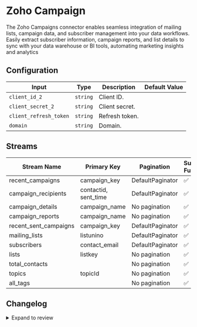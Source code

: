 # Zoho Campaign
The Zoho Campaigns connector enables seamless integration of mailing lists, campaign data, and subscriber management into your data workflows. Easily extract subscriber information, campaign reports, and list details to sync with your data warehouse or BI tools, automating marketing insights and analytics

## Configuration

| Input | Type | Description | Default Value |
|-------|------|-------------|---------------|
| `client_id_2` | `string` | Client ID.  |  |
| `client_secret_2` | `string` | Client secret.  |  |
| `client_refresh_token` | `string` | Refresh token.  |  |
| `domain` | `string` | Domain.  |  |

## Streams
| Stream Name | Primary Key | Pagination | Supports Full Sync | Supports Incremental |
|-------------|-------------|------------|---------------------|----------------------|
| recent_campaigns | campaign_key | DefaultPaginator | ✅ |  ❌  |
| campaign_recipients | contactid, sent_time | DefaultPaginator | ✅ |  ❌  |
| campaign_details | campaign_name | No pagination | ✅ |  ❌  |
| campaign_reports | campaign_name | No pagination | ✅ |  ❌  |
| recent_sent_campaigns | campaign_key | DefaultPaginator | ✅ |  ❌  |
| mailing_lists | listunino | DefaultPaginator | ✅ |  ❌  |
| subscribers | contact_email |  DefaultPaginator | ✅ |  ❌  |
| lists | listkey | No pagination | ✅ |  ❌  |
| total_contacts |  | No pagination | ✅ |  ❌  |
| topics | topicId | No pagination | ✅ |  ❌  |
| all_tags |  | No pagination | ✅ |  ❌  |

## Changelog

<details>
  <summary>Expand to review</summary>

| Version          | Date              | Pull Request | Subject        |
|------------------|-------------------|--------------|----------------|
| 0.0.30 | 2025-08-02 | [64404](https://github.com/airbytehq/airbyte/pull/64404) | Update dependencies |
| 0.0.29 | 2025-07-26 | [64073](https://github.com/airbytehq/airbyte/pull/64073) | Update dependencies |
| 0.0.28 | 2025-07-19 | [63618](https://github.com/airbytehq/airbyte/pull/63618) | Update dependencies |
| 0.0.27 | 2025-07-12 | [63200](https://github.com/airbytehq/airbyte/pull/63200) | Update dependencies |
| 0.0.26 | 2025-07-05 | [62675](https://github.com/airbytehq/airbyte/pull/62675) | Update dependencies |
| 0.0.25 | 2025-06-28 | [62214](https://github.com/airbytehq/airbyte/pull/62214) | Update dependencies |
| 0.0.24 | 2025-06-21 | [61773](https://github.com/airbytehq/airbyte/pull/61773) | Update dependencies |
| 0.0.23 | 2025-06-15 | [61189](https://github.com/airbytehq/airbyte/pull/61189) | Update dependencies |
| 0.0.22 | 2025-05-24 | [60759](https://github.com/airbytehq/airbyte/pull/60759) | Update dependencies |
| 0.0.21 | 2025-05-10 | [60001](https://github.com/airbytehq/airbyte/pull/60001) | Update dependencies |
| 0.0.20 | 2025-05-04 | [59539](https://github.com/airbytehq/airbyte/pull/59539) | Update dependencies |
| 0.0.19 | 2025-04-26 | [58955](https://github.com/airbytehq/airbyte/pull/58955) | Update dependencies |
| 0.0.18 | 2025-04-19 | [58572](https://github.com/airbytehq/airbyte/pull/58572) | Update dependencies |
| 0.0.17 | 2025-04-13 | [58039](https://github.com/airbytehq/airbyte/pull/58039) | Update dependencies |
| 0.0.16 | 2025-04-05 | [57395](https://github.com/airbytehq/airbyte/pull/57395) | Update dependencies |
| 0.0.15 | 2025-03-29 | [56823](https://github.com/airbytehq/airbyte/pull/56823) | Update dependencies |
| 0.0.14 | 2025-03-22 | [56336](https://github.com/airbytehq/airbyte/pull/56336) | Update dependencies |
| 0.0.13 | 2025-03-09 | [55660](https://github.com/airbytehq/airbyte/pull/55660) | Update dependencies |
| 0.0.12 | 2025-03-01 | [55166](https://github.com/airbytehq/airbyte/pull/55166) | Update dependencies |
| 0.0.11 | 2025-02-23 | [54628](https://github.com/airbytehq/airbyte/pull/54628) | Update dependencies |
| 0.0.10 | 2025-02-15 | [54116](https://github.com/airbytehq/airbyte/pull/54116) | Update dependencies |
| 0.0.9 | 2025-02-08 | [53593](https://github.com/airbytehq/airbyte/pull/53593) | Update dependencies |
| 0.0.8 | 2025-02-01 | [53115](https://github.com/airbytehq/airbyte/pull/53115) | Update dependencies |
| 0.0.7 | 2025-01-25 | [52552](https://github.com/airbytehq/airbyte/pull/52552) | Update dependencies |
| 0.0.6 | 2025-01-18 | [51938](https://github.com/airbytehq/airbyte/pull/51938) | Update dependencies |
| 0.0.5 | 2025-01-11 | [51464](https://github.com/airbytehq/airbyte/pull/51464) | Update dependencies |
| 0.0.4 | 2024-12-28 | [50830](https://github.com/airbytehq/airbyte/pull/50830) | Update dependencies |
| 0.0.3 | 2024-12-21 | [50390](https://github.com/airbytehq/airbyte/pull/50390) | Update dependencies |
| 0.0.2 | 2024-12-14 | [49452](https://github.com/airbytehq/airbyte/pull/49452) | Update dependencies |
| 0.0.1 | 2024-10-14 | | Initial release by [@bishalbera](https://github.com/bishalbera) via Connector Builder |

</details>
